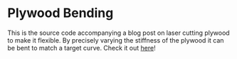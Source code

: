 # Plywood Bending

This is the source code accompanying a blog post on laser cutting plywood to make it flexible. By precisely varying the stiffness of the plywood it can be bent to match a target curve. Check it out [here](https://eicxv.com/journal/variable-stiffness-bending)!
